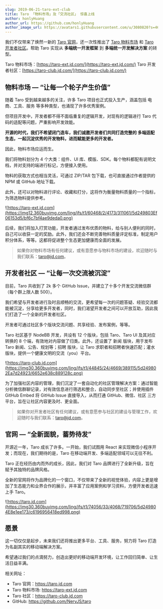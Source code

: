 ```yaml
---
slug: 2019-06-21-taro-ext-club
title: Taro 「物料市场」及「交流社区」 惊喜上线
author: honlyHuang
author_url: https://github.com/honlyHuang
author_image_url: https://avatars1.githubusercontent.com/u/3080820?s=460&v=4
---
```


我们不仅带来了焕然一新的 [Taro 官网](https://taro.jd.com)，还一次性推出了 [Taro 物料市场](https://taro-ext.jd.com) 和 [Taro 开发者社区](https://taro-club.jd.com)。帮助 Taro 实现从 **多端统一开发框架** 到 **多端统一开发解决方案** 的转型。

Taro 物料市场：[https://taro-ext.jd.com/](https://taro-ext.jd.com/)
Taro 开发者社区：[https://taro-club.jd.com/](https://taro-club.jd.com/)

<!--truncate-->

## 物料市场 — “让每一个轮子产生价值”

随着 Taro 受到越来越多的关注，许多 Taro 项目也正式投入生产，涵盖包括 电商、工具、服务 等多种类型，也涌现了许多优秀案例。

但项目开发中，开发者都不得不面临重复的逻辑开发，对现有的逻辑进行 Taro 代码的适配等问题，严重影响开发效能。

**开源的时代，我们不希望闭门造车，我们诚邀开发者们共同打造完整的 多端适配 生态，一起沉淀优秀的开发物料，进而赋能更多的开发者。**

因此，物料市场应运而生。

我们将物料划分为 4 个大类：组件、UI 库、模版、SDK。每个物料都配有说明文档，并对支持的端进行标记，方便接入使用。

物料的获取方式也相当灵活，可通过 ZIP/TAR 包下载，也可直接通过作者提供的 NPM 或 GitHub 地址下载。

此外，还可以对物料进行评论、收藏和打分，这将作为衡量物料质量的一个指标，为筛选物料提供参考。

![https://taro-ext.jd.com](https://img12.360buyimg.com/ling/jfs/t1/60468/2/4173/311061/5d249803Ef06153d5/bf6c7bf4ae9deda0.png)

后续，我们将加入打赏功能，开发者通过发布优质的物料，给与别人便利的同时，自己可以收获一定的奖励。此外，我们还会不断完善物料质量评定标准，制定用户积分体系，等等。这都将促进整个生态更加健康而全面的发展。

> 如果你对物料市场有任何建议，或有意愿参与物料市场的建设，欢迎随时与我们联系：taro@jd.com。

## 开发者社区 — “让每一次交流被沉淀”

目前，Taro 共收到了 2k 多个 GitHub Issue，并建立了十多个开发交流微信群（每个群上限人数 500）。

我们希望与开发者进行及时且顺畅的交流，更希望每一次的问题答疑、经验交流都能被沉淀，分享给更多开发者，同时，我们渴望开发者之间可以开放互助，因此我们打造了一个全新的开发者社区。


开发者可通过社区多个版块交流问题、共享经验、发布案例，等等。


Taro 社区基于 NodeBB 开发，共设有 12 个版块，包括 Taro、Taro UI 及其对应转换的 8 个端，有效地对内容做了归类。此外，还设置了 新闻 版块，用于发布 Taro 新闻、公告、规划等；招聘 版块，让 Taro 求职者和招聘者快速匹配；灌水 版块，提供一个健康文明的交流（you）平台。

![https://taro-club.jd.com](https://img30.360buyimg.com/ling/jfs/t1/44845/24/4669/389115/5d249802Ea7d24923/6652e638c889128c.png)

为了加强社区内容的管理，我们沉淀了一套自动化的社区管理解决方案：通过智能分析微信群聊记录，对有效信息进行筛选和整合，自动同步至社区；并使用插件 GitHub Embed 将 GitHub Issue 直接导入，从而打通 GitHub、微信、社区 三方平台，旨在让社区内容更及时、更全面。

> 如果你对开发者社区有任何建议，或有意愿参与社区的建设与管理工作，欢迎随时与我们联系：taro@jd.com。

## 官网 — “全新面貌，蓄势待发”

开源近一年，Taro 成长了许多。一开始，我们试图用 React 来实现微信小程序开发；而现在，我们期待的是，Taro 在移动端开发、多端适配领域可以无往不利。

Taro 正在经历由内而外的成长，因此，我们对 Taro 品牌进行了全新升级，旨在赋予其独特的品牌风格。

全新的官网将作为品牌化的一个窗口，不仅带来了全新的视觉体验，内容上更是增加了生态能力和业界合作的展示，并丰富了应用案例和学习资料，方便开发者迅速上手 Taro。

![https://taro.jd.com](https://img30.360buyimg.com/ling/jfs/t1/74056/33/4068/719706/5d249804E8e1ee173/c6196956418ed998.png)

## 愿景

这一切仅仅是起步，未来我们还将推出更多平台、工具、服务，努力将 Taro 打造为名副其实的移动端解决方案。

希望通过我们的点滴努力，创造出更好的移动端开发环境，让工作回归简单、让生活日益丰满。

相关网址：
* Taro 官网：https://taro.jd.com
* Taro 物料市场: https://taro-ext.jd.com
* Taro 社区：https://taro-club.jd.com
* GitHub: https://github.com/NervJS/taro
